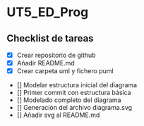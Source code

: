 # UT5_ED_Prog

## Checklist de tareas
- [x] Crear repositorio de github
- [x] Añadir README.md
- [x] Crear carpeta uml y fichero puml
- [] Modelar estructura inicial del diagrama
- [] Primer commit con estructura básica
- [] Modelado completo del diagrama
- [] Generación del archivo diagrama.svg
- [] Añadir svg al README.md
